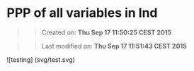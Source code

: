 PPP of all variables in lnd
==========
>> Created on: __Thu Sep 17 11:50:25 CEST 2015__ 
 
>> Last modified on: __Thu Sep 17 11:51:43 CEST 2015__ 


![testing] (svg/test.svg)
